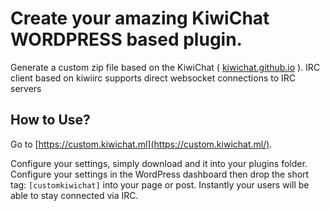 # Create your amazing KiwiChat WORDPRESS based plugin.
Generate a custom zip file based on the KiwiChat ( [kiwichat.github.io](https://kiwichat.github.io/) ).
IRC client based on kiwiirc supports direct websocket connections to IRC servers

## How to Use?

Go to [https://custom.kiwichat.ml](https://custom.kiwichat.ml/).

Configure your settings, simply download and it into your plugins folder.
Configure your settings in the WordPress dashboard then drop the short tag: ```[customkiwichat]``` into your page or post.
Instantly your users will be able to stay connected via IRC.

